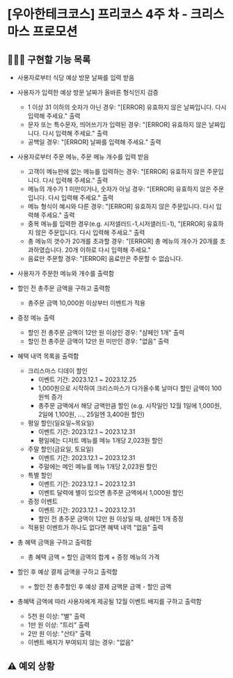 # [우아한테크코스] 프리코스 4주 차 - 크리스마스 프로모션

## 👩🏻‍💻 구현할 기능 목록

- 사용자로부터 식당 예상 방문 날짜를 입력 받음


- 사용자가 입력한 예상 방문 날짜가 올바른 형식인지 검증
  - 1 이상 31 이하의 숫자가 아닌 경우: "[ERROR] 유효하지 않은 날짜입니다. 다시 입력해 주세요." 출력
  - 문자 또는 특수문자, 띄어쓰기가 입력된 경우: "[ERROR] 유효하지 않은 날짜입니다. 다시 입력해 주세요." 출력
  - 공백일 경우: "[ERROR] 날짜를 입력해 주세요." 출력


- 사용자로부터 주문 메뉴, 주문 메뉴 개수를 입력 받음
  - 고객이 메뉴판에 없는 메뉴를 입력하는 경우: "[ERROR] 유효하지 않은 주문입니다. 다시 입력해 주세요." 출력
  - 메뉴의 개수가 1 미만이거나, 숫자가 아닐 경우: "[ERROR] 유효하지 않은 주문입니다. 다시 입력해 주세요." 출력
  - 메뉴 형식이 예시와 다른 경우: "[ERROR] 유효하지 않은 주문입니다. 다시 입력해 주세요." 출력
  - 중복 메뉴를 입력한 경우(e.g. 시저샐러드-1,시저샐러드-1), "[ERROR] 유효하지 않은 주문입니다. 다시 입력해 주세요." 출력
  - 총 메뉴의 갯수가 20개를 초과할 경우: "[ERROR] 총 메뉴의 개수가 20개를 초과하였습니다. 20개 이하로 다시 입력해 주세요."
  - 음료만 주문할 경우: "[ERROR] 음료만은 주문할 수 없습니다.


- 사용자가 주문한 메뉴와 개수를 출력함


- 할인 전 총주문 금액을 구하고 출력함
  - 총주문 금액 10,000원 이상부터 이벤트가 적용


- 증정 메뉴 출력
  - 할인 전 총주문 금액이 12만 원 이상인 경우: "샴페인 1개" 출력
  - 할인 전 총주문 금액이 12만 원 미만인 경우: "없음" 출력


- 혜택 내역 목록을 출력함
  - 크리스마스 디데이 할인
    - 이벤트 기간: 2023.12.1 ~ 2023.12.25
    - 1,000원으로 시작하여 크리스마스가 다가올수록 날마다 할인 금액이 100원씩 증가
    - 총주문 금액에서 해당 금액만큼 할인
      (e.g. 시작일인 12월 1일에 1,000원, 2일에 1,100원, ..., 25일엔 3,400원 할인)
  - 평일 할인(일요일~목요일)
    - 이벤트 기간: 2023.12.1 ~ 2023.12.31
    - 평일에는 디저트 메뉴를 메뉴 1개당 2,023원 할인
  - 주말 할인(금요일, 토요일)
    - 이벤트 기간: 2023.12.1 ~ 2023.12.31
    - 주말에는 메인 메뉴를 메뉴 1개당 2,023원 할인
  - 특별 할인
    - 이벤트 기간: 2023.12.1 ~ 2023.12.31
    - 이벤트 달력에 별이 있으면 총주문 금액에서 1,000원 할인
  - 증정 이벤트
    - 이벤트 기간: 2023.12.1 ~ 2023.12.31
    - 할인 전 총주문 금액이 12만 원 이상일 때, 샴페인 1개 증정
  - 적용된 이벤트가 하나도 없다면 혜택 내역 "없음" 출력


- 총 혜택 금액을 구하고 출력함
  - 총 혜택 금액 = 할인 금액의 합계 + 증정 메뉴의 가격


- 할인 후 예상 결제 금액을 구하고 출력함
  -  = 할인 전 총주할인 후 예상 결제 금액문 금액 - 할인 금액


- 총혜택 금액에 따라 사용자에게 제공될 12월 이벤트 배지를 구하고 출력함
  - 5천 원 이상: "별" 출력
  - 1만 원 이상: "트리" 출력
  - 2만 원 이상: "산타" 출력
  - 이벤트 배지가 부여되지 않는 경우: "없음"
  

## ⚠️ 예외 상황

